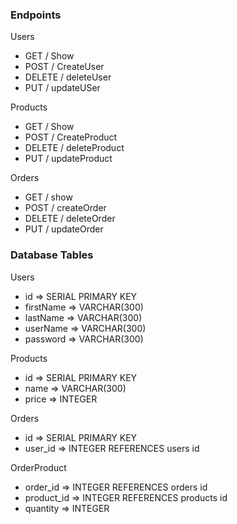 ### Endpoints

 Users
 * GET / Show 
 * POST / CreateUser
 * DELETE / deleteUser
 * PUT / updateUSer


 Products 
* GET / Show
* POST / CreateProduct
* DELETE / deleteProduct
* PUT / updateProduct 


 Orders
* GET / show
* POST / createOrder
* DELETE / deleteOrder
* PUT / updateOrder

### Database Tables

Users
- id         =>   SERIAL PRIMARY KEY
- firstName  =>   VARCHAR(300) 
- lastName   =>   VARCHAR(300) 
- userName   =>   VARCHAR(300) 
- password   =>   VARCHAR(300) 

Products
-  id        =>   SERIAL PRIMARY KEY
- name       =>   VARCHAR(300)
- price      =>   INTEGER



Orders
- id       =>   SERIAL PRIMARY KEY
- user_id  =>  INTEGER  REFERENCES users id


OrderProduct
- order_id    =>  INTEGER  REFERENCES  orders id  
- product_id  =>  INTEGER  REFERENCES products id
- quantity    =>  INTEGER 